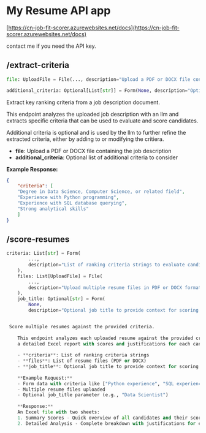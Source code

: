 # My Resume API app

[https://cn-job-fit-scorer.azurewebsites.net/docs](https://cn-job-fit-scorer.azurewebsites.net/docs)

contact me if you need the API key.

## /extract-criteria

````python
file: UploadFile = File(..., description="Upload a PDF or DOCX file containing the job description"), 

additional_criteria: Optional[List[str]] = Form(None, description="Optional list of additional criteria to consider")): 
````

Extract key ranking criteria from a job description document.

This endpoint analyzes the uploaded job description with an llm and extracts specific criteria that
can be used to evaluate and score candidates.

Additional criteria is optional and is used by the llm to further refine the extracted criteria, either by adding to or modifying the critiera.

- **file**: Upload a PDF or DOCX file containing the job description
- **additional_criteria**: Optional list of additional criteria to consider

**Example Response:**

```json
{
    "criteria": [
    "Degree in Data Science, Computer Science, or related field",
    "Experience with Python programming",
    "Experience with SQL database querying",
    "Strong analytical skills"
    ]
}
```

## /score-resumes

```python
criteria: List[str] = Form(
        ..., 
        description="List of ranking criteria strings to evaluate candidates against. These should be specific skills, qualifications, or attributes that you want to score in each resume."
    ),
    files: List[UploadFile] = File(
        ..., 
        description="Upload multiple resume files in PDF or DOCX format. Each file will be analyzed separately against the provided criteria."
    ),
    job_title: Optional[str] = Form(
        None, 
        description="Optional job title to provide context for scoring (e.g., 'Flower Arranger', 'Head Chef'). This helps the AI better understand the domain and appropriate scoring benchmarks."````


 Score multiple resumes against the provided criteria.
  
    This endpoint analyzes each uploaded resume against the provided criteria and generates
    a detailed Excel report with scores and justifications for each candidate.
  
    - **criteria**: List of ranking criteria strings
    - **files**: List of resume files (PDF or DOCX)
    - **job_title**: Optional job title to provide context for scoring
  
    **Example Request:**
    - Form data with criteria like ["Python experience", "SQL experience", "Data Science degree"]
    - Multiple resume files uploaded
    - Optional job_title parameter (e.g., "Data Scientist")
  
    **Response:**
    An Excel file with two sheets:
    1. Summary Scores - Quick overview of all candidates and their scores
    2. Detailed Analysis - Complete breakdown with justifications for each score
```
